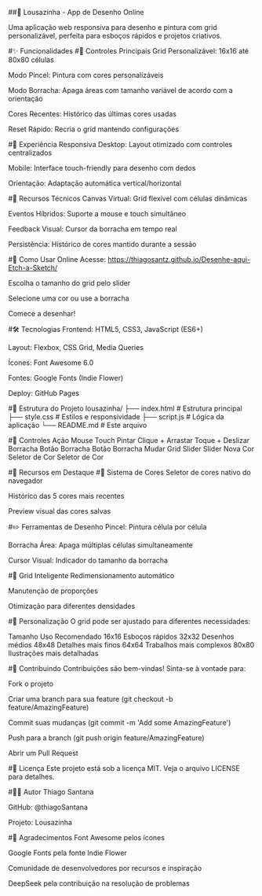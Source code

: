 ##🎨 Lousazinha - App de Desenho Online

Uma aplicação web responsiva para desenho e pintura com grid personalizável, perfeita para esboços rápidos e projetos criativos.

#✨ Funcionalidades
#🎯 Controles Principais
Grid Personalizável: 16x16 até 80x80 células

Modo Pincel: Pintura com cores personalizáveis

Modo Borracha: Apaga áreas com tamanho variável de acordo com a orientação

Cores Recentes: Histórico das últimas cores usadas

Reset Rápido: Recria o grid mantendo configurações

#📱 Experiência Responsiva
Desktop: Layout otimizado com controles centralizados

Mobile: Interface touch-friendly para desenho com dedos

Orientação: Adaptação automática vertical/horizontal

#🎨 Recursos Técnicos
Canvas Virtual: Grid flexível com células dinâmicas

Eventos Híbridos: Suporte a mouse e touch simultâneo

Feedback Visual: Cursor da borracha em tempo real

Persistência: Histórico de cores mantido durante a sessão

#🚀 Como Usar
Online
Acesse: https://thiagosantz.github.io/Desenhe-aqui-Etch-a-Sketch/

Escolha o tamanho do grid pelo slider

Selecione uma cor ou use a borracha

Comece a desenhar!

#🛠️ Tecnologias
Frontend: HTML5, CSS3, JavaScript (ES6+)

Layout: Flexbox, CSS Grid, Media Queries

Ícones: Font Awesome 6.0

Fontes: Google Fonts (Indie Flower)

Deploy: GitHub Pages

#📁 Estrutura do Projeto
lousazinha/
├── index.html          # Estrutura principal
├── style.css           # Estilos e responsividade
├── script.js           # Lógica da aplicação
└── README.md           # Este arquivo

#🎯 Controles
Ação	    Mouse	            Touch
Pintar	    Clique + Arrastar	Toque + Deslizar
Borracha	Botão Borracha	    Botão Borracha
Mudar Grid	Slider	            Slider
Nova Cor	Seletor de Cor	    Seletor de Cor

#🌟 Recursos em Destaque
#🎨 Sistema de Cores
Seletor de cores nativo do navegador

Histórico das 5 cores mais recentes

Preview visual das cores salvas

#✏️ Ferramentas de Desenho
Pincel: Pintura célula por célula

Borracha Área: Apaga múltiplas células simultaneamente

Cursor Visual: Indicador do tamanho da borracha

#📐 Grid Inteligente
Redimensionamento automático

Manutenção de proporções

Otimização para diferentes densidades

#🔧 Personalização
O grid pode ser ajustado para diferentes necessidades:

Tamanho	Uso Recomendado
16x16	Esboços rápidos
32x32	Desenhos médios
48x48	Detalhes mais finos
64x64	Trabalhos  mais complexos
80x80	Ilustrações mais detalhadas

#🤝 Contribuindo
Contribuições são bem-vindas! Sinta-se à vontade para:

Fork o projeto

Criar uma branch para sua feature (git checkout -b feature/AmazingFeature)

Commit suas mudanças (git commit -m 'Add some AmazingFeature')

Push para a branch (git push origin feature/AmazingFeature)

Abrir um Pull Request

#📄 Licença
Este projeto está sob a licença MIT. Veja o arquivo LICENSE para detalhes.

#👨‍💻 Autor
Thiago Santana

GitHub: @thiagoSantana

Projeto: Lousazinha

#🎉 Agradecimentos
Font Awesome pelos ícones

Google Fonts pela fonte Indie Flower

Comunidade de desenvolvedores por recursos e inspiração

DeepSeek pela contribuição na resolução de problemas

